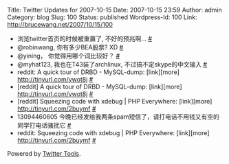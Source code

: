 Title: Twitter Updates for 2007-10-15
Date: 2007-10-15 23:59
Author: admin
Category: blog
Slug: 100
Status: published
Wordpress-Id: 100
Link: http://brucewang.net/2007/10/15/100

-   浏览twitter首页的时候被重置了, 不好的预兆啊...
    [\#](http://twitter.com/number5/statuses/336162082)
-   @robinwang, 你有多少BEA股票? XD
    [\#](http://twitter.com/number5/statuses/336596992)
-   @yining， 你觉得用哪个词比较好？
    [\#](http://twitter.com/number5/statuses/336599822)
-   @myhat123, 我也在T43装了archlinux, 不过搞不定skype的中文输入
    [\#](http://twitter.com/number5/statuses/336710692)
-   reddit: A quick tour of DRBD - MySQL-dump: [link][more]
    <http://tinyurl.com/ywot8j>
    [\#](http://twitter.com/number5/statuses/337099352)
-   [reddit] A quick tour of DRBD - MySQL-dump: [link][more]
    <http://tinyurl.com/ywot8j>
    [\#](http://twitter.com/number5/statuses/337105112)
-   [reddit] Squeezing code with xdebug | PHP Everywhere: [link][more]
    <http://tinyurl.com/2buymf>
    [\#](http://twitter.com/number5/statuses/337596262)
-   13094460605
    今晚已经发给我两条spam短信了，请打电话不用钱又有空的同学打电话骚扰它
    [\#](http://twitter.com/number5/statuses/337609572)
-   reddit: Squeezing code with xdebug | PHP Everywhere: [link][more]
    <http://tinyurl.com/2buymf>
    [\#](http://twitter.com/number5/statuses/337643602)

Powered by [Twitter Tools](http://alexking.org/projects/wordpress).
